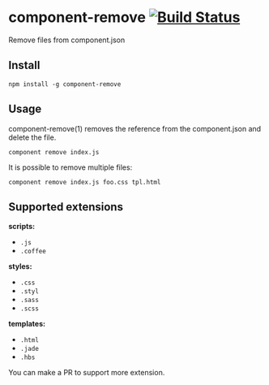 # component-remove [![Build Status](https://travis-ci.org/kewah/component-remove.png?branch=master)](https://travis-ci.org/kewah/component-remove)

Remove files from component.json

## Install

```
npm install -g component-remove
```

## Usage

component-remove(1) removes the reference from the component.json and delete the file.
```
component remove index.js
```

It is possible to remove multiple files:
```
component remove index.js foo.css tpl.html
```

## Supported extensions

**scripts:**
- `.js`
- `.coffee`

**styles:**
- `.css`
- `.styl`
- `.sass`
- `.scss`

**templates:**
- `.html`
- `.jade`
- `.hbs`

You can make a PR to support more extension.
